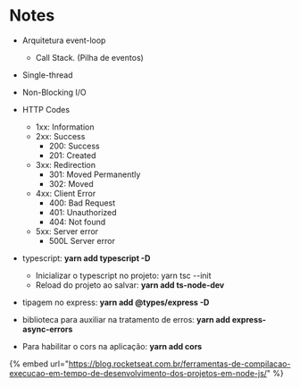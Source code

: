 # Notes



* Arquitetura event-loop
  * Call Stack. (Pilha de eventos)
* Single-thread
* Non-Blocking I/O



* HTTP Codes
  * 1xx: Information
  * 2xx: Success
    * 200: Success
    * 201: Created
  * 3xx: Redirection
    * 301: Moved Permanently
    * 302: Moved
  * 4xx: Client Error
    * 400: Bad Request
    * 401: Unauthorized
    * 404: Not found
  * 5xx: Server error
    * 500L Server error



* typescript: **yarn add typescript -D**
  * Inicializar o typescript no projeto: yarn tsc --init
  * Reload do projeto ao salvar: **yarn add ts-node-dev**
* tipagem no express: **yarn add @types/express -D**
* biblioteca para auxiliar na tratamento de erros: **yarn add express-async-errors**
* Para habilitar o cors na aplicação: **yarn add cors**

{% embed url="https://blog.rocketseat.com.br/ferramentas-de-compilacao-execucao-em-tempo-de-desenvolvimento-dos-projetos-em-node-js/" %}
